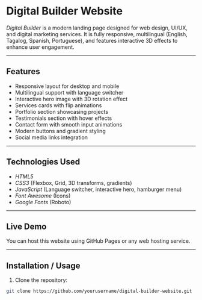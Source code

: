 # Digital Builder Website

*Digital Builder* is a modern landing page designed for web design, UI/UX, and digital marketing services. It is fully responsive, multilingual (English, Tagalog, Spanish, Portuguese), and features interactive 3D effects to enhance user engagement.

---

## Features

- Responsive layout for desktop and mobile
- Multilingual support with language switcher
- Interactive hero image with 3D rotation effect
- Services cards with flip animations
- Portfolio section showcasing projects
- Testimonials section with hover effects
- Contact form with smooth input animations
- Modern buttons and gradient styling
- Social media links integration

---

## Technologies Used

- *HTML5*
- *CSS3* (Flexbox, Grid, 3D transforms, gradients)
- *JavaScript* (Language switcher, interactive hero, hamburger menu)
- *Font Awesome* (Icons)
- *Google Fonts* (Roboto)

---

## Live Demo

You can host this website using GitHub Pages or any web hosting service.

---

## Installation / Usage

1. Clone the repository:

```bash
git clone https://github.com/yourusername/digital-builder-website.git
